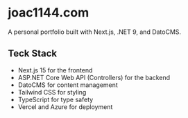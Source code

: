 # joac1144.com

A personal portfolio built with Next.js, .NET 9, and DatoCMS.

## Teck Stack

- Next.js 15 for the frontend
- ASP.NET Core Web API (Controllers) for the backend
- DatoCMS for content management
- Tailwind CSS for styling
- TypeScript for type safety
- Vercel and Azure for deployment